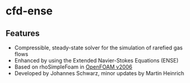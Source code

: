 # cfd-ense

## Features

- Compressible, steady-state solver for the simulation of rarefied gas flows
- Enhanced by using the Extended Navier-Stokes Equations (ENSE)
- Based on rhoSimpleFoam in [OpenFOAM v2006](https://www.openfoam.com)
- Developed by Johannes Schwarz, minor updates by Martin Heinrich
